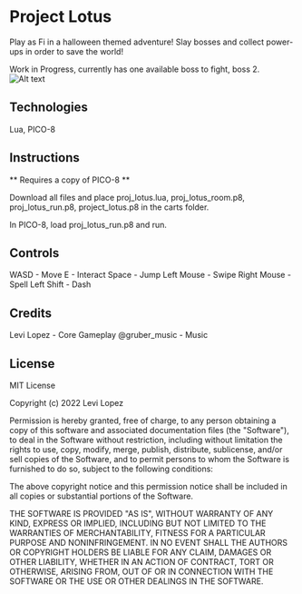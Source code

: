 # Project Lotus

Play as Fi in a halloween themed adventure! Slay bosses and collect power-ups in order to save the world!

Work in Progress, currently has one available boss to fight, boss 2.
![Alt text](/media/controls.jpg?raw=true "")


## Technologies
Lua, PICO-8

## Instructions

** Requires a copy of PICO-8 **

Download all files and place proj_lotus.lua, proj_lotus_room.p8, proj_lotus_run.p8, project_lotus.p8 in the carts folder.

In PICO-8, load proj_lotus_run.p8 and run.

## Controls

WASD - Move
E - Interact
Space - Jump
Left Mouse - Swipe
Right Mouse - Spell
Left Shift - Dash

## Credits
Levi Lopez - Core Gameplay
@gruber_music - Music

## License 
MIT License

Copyright (c) 2022 Levi Lopez

Permission is hereby granted, free of charge, to any person obtaining a copy
of this software and associated documentation files (the "Software"), to deal
in the Software without restriction, including without limitation the rights
to use, copy, modify, merge, publish, distribute, sublicense, and/or sell
copies of the Software, and to permit persons to whom the Software is
furnished to do so, subject to the following conditions:

The above copyright notice and this permission notice shall be included in all
copies or substantial portions of the Software.

THE SOFTWARE IS PROVIDED "AS IS", WITHOUT WARRANTY OF ANY KIND, EXPRESS OR
IMPLIED, INCLUDING BUT NOT LIMITED TO THE WARRANTIES OF MERCHANTABILITY,
FITNESS FOR A PARTICULAR PURPOSE AND NONINFRINGEMENT. IN NO EVENT SHALL THE
AUTHORS OR COPYRIGHT HOLDERS BE LIABLE FOR ANY CLAIM, DAMAGES OR OTHER
LIABILITY, WHETHER IN AN ACTION OF CONTRACT, TORT OR OTHERWISE, ARISING FROM,
OUT OF OR IN CONNECTION WITH THE SOFTWARE OR THE USE OR OTHER DEALINGS IN THE
SOFTWARE.
